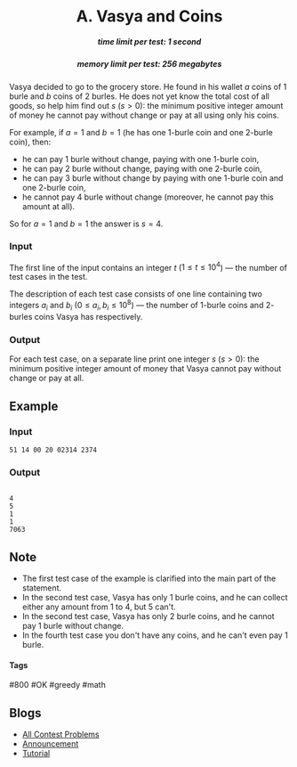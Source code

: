 <h1 style='text-align: center;'> A. Vasya and Coins</h1>

<h5 style='text-align: center;'>time limit per test: 1 second</h5>
<h5 style='text-align: center;'>memory limit per test: 256 megabytes</h5>

Vasya decided to go to the grocery store. He found in his wallet $a$ coins of $1$ burle and $b$ coins of $2$ burles. He does not yet know the total cost of all goods, so help him find out $s$ ($s > 0$): the minimum positive integer amount of money he cannot pay without change or pay at all using only his coins.

For example, if $a=1$ and $b=1$ (he has one $1$-burle coin and one $2$-burle coin), then:

* he can pay $1$ burle without change, paying with one $1$-burle coin,
* he can pay $2$ burle without change, paying with one $2$-burle coin,
* he can pay $3$ burle without change by paying with one $1$-burle coin and one $2$-burle coin,
* he cannot pay $4$ burle without change (moreover, he cannot pay this amount at all).

So for $a=1$ and $b=1$ the answer is $s=4$.

### Input

The first line of the input contains an integer $t$ ($1 \le t \le 10^4$) — the number of test cases in the test.

The description of each test case consists of one line containing two integers $a_i$ and $b_i$ ($0 \le a_i, b_i \le 10^8$) — the number of $1$-burle coins and $2$-burles coins Vasya has respectively.

### Output

For each test case, on a separate line print one integer $s$ ($s > 0$): the minimum positive integer amount of money that Vasya cannot pay without change or pay at all.

## Example

### Input


```text
51 14 00 20 02314 2374
```
### Output

```text

4
5
1
1
7063

```
## Note

* The first test case of the example is clarified into the main part of the statement.
* In the second test case, Vasya has only $1$ burle coins, and he can collect either any amount from $1$ to $4$, but $5$ can't.
* In the second test case, Vasya has only $2$ burle coins, and he cannot pay $1$ burle without change.
* In the fourth test case you don't have any coins, and he can't even pay $1$ burle.


#### Tags 

#800 #OK #greedy #math 

## Blogs
- [All Contest Problems](../Codeforces_Round_780_(Div._3).md)
- [Announcement](../blogs/Announcement.md)
- [Tutorial](../blogs/Tutorial.md)
